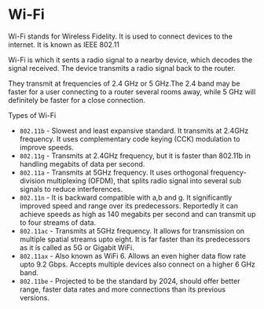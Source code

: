 # Wi-Fi
Wi-Fi stands for Wireless Fidelity. It is used to connect devices to the internet. It is known as IEEE 802.11

Wi-Fi is which it sents a radio signal to a nearby device, which decodes the signal received. The device transmits a radio signal back to the router.

They transmit at frequencies of 2.4 GHz or 5 GHz.The 2.4 band may be faster for a user connecting to a router several rooms away, while 5 GHz will definitely be faster for a close connection.

Types of Wi-Fi

* `802.11b` - Slowest and least expansive standard. It transmits at 2.4GHz frequency. It uses complementary code keying (CCK) modulation to improve speeds.
* `802.11g` - Transmits at 2.4GHz frequency, but it is faster than 802.11b in handling megabits of data per second.
* `802.11a` - Transmits at 5GHz frequency. It uses orthogonal frequency-division multiplexing (OFDM), that splits radio signal into several sub signals to reduce interferences.
* `802.11n` - It is backward compatible with a,b and g. It significantly improved speed and range over its predecessors. Reportedly it can achieve speeds as high as 140 megabits per second and can transmit up to four streams of data.
* `802.11ac` - Transmits at 5GHz frequency. It allows for transmission on multiple spatial streams upto eight. It is far faster than its predecessors as it is called as 5G or Gigabit WiFi.
* `802.11ax` - Also known as WiFi 6. Allows an even higher data flow rate upto 9.2 Gbps. Accepts multiple devices also connect on a higher 6 GHz band.
* `802.11be` - Projected to be the standard by 2024, should offer better range, faster data rates and more connections than its previous versions.
